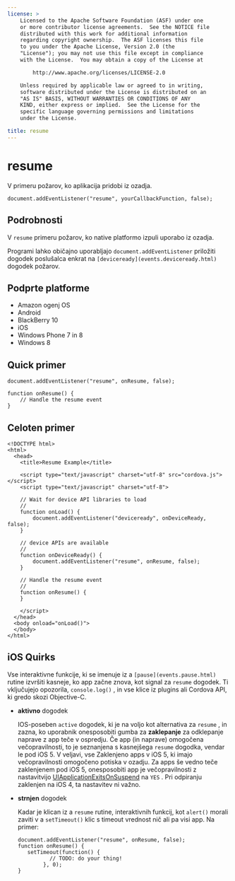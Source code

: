 ```yaml
---
license: >
    Licensed to the Apache Software Foundation (ASF) under one
    or more contributor license agreements.  See the NOTICE file
    distributed with this work for additional information
    regarding copyright ownership.  The ASF licenses this file
    to you under the Apache License, Version 2.0 (the
    "License"); you may not use this file except in compliance
    with the License.  You may obtain a copy of the License at

        http://www.apache.org/licenses/LICENSE-2.0

    Unless required by applicable law or agreed to in writing,
    software distributed under the License is distributed on an
    "AS IS" BASIS, WITHOUT WARRANTIES OR CONDITIONS OF ANY
    KIND, either express or implied.  See the License for the
    specific language governing permissions and limitations
    under the License.

title: resume
---
```


# resume

V primeru požarov, ko aplikacija pridobi iz ozadja.

    document.addEventListener("resume", yourCallbackFunction, false);
    

## Podrobnosti

V `resume` primeru požarov, ko native platformo izpuli uporabo iz ozadja.

Programi lahko običajno uporabljajo `document.addEventListener` priložiti dogodek poslušalca enkrat na `[deviceready](events.deviceready.html)` dogodek požarov.

## Podprte platforme

*   Amazon ogenj OS
*   Android
*   BlackBerry 10
*   iOS
*   Windows Phone 7 in 8
*   Windows 8

## Quick primer

    document.addEventListener("resume", onResume, false);
    
    function onResume() {
        // Handle the resume event
    }
    

## Celoten primer

    <!DOCTYPE html>
    <html>
      <head>
        <title>Resume Example</title>
    
        <script type="text/javascript" charset="utf-8" src="cordova.js"></script>
        <script type="text/javascript" charset="utf-8">
    
        // Wait for device API libraries to load
        //
        function onLoad() {
            document.addEventListener("deviceready", onDeviceReady, false);
        }
    
        // device APIs are available
        //
        function onDeviceReady() {
            document.addEventListener("resume", onResume, false);
        }
    
        // Handle the resume event
        //
        function onResume() {
        }
    
        </script>
      </head>
      <body onload="onLoad()">
      </body>
    </html>
    

## iOS Quirks

Vse interaktivne funkcije, ki se imenuje iz a `[pause](events.pause.html)` rutine izvršiti kasneje, ko app začne znova, kot signal za `resume` dogodek. Ti vključujejo opozorila, `console.log()` , in vse klice iz plugins ali Cordova API, ki gredo skozi Objective-C.

*   **aktivno** dogodek
    
    IOS-poseben `active` dogodek, ki je na voljo kot alternativa za `resume` , in zazna, ko uporabnik onesposobiti gumba za **zaklepanje** za odklepanje naprave z app teče v ospredju. Če app (in naprave) omogočena večopravilnosti, to je seznanjena s kasnejšega `resume` dogodka, vendar le pod iOS 5. V veljavi, vse Zaklenjeno apps v iOS 5, ki imajo večopravilnosti omogočeno potiska v ozadju. Za apps še vedno teče zaklenjenem pod iOS 5, onesposobiti app je večopravilnosti z nastavitvijo [UIApplicationExitsOnSuspend][1] na `YES` . Pri odpiranju zaklenjen na iOS 4, ta nastavitev ni važno.

*   **strnjen** dogodek
    
    Kadar je klican iz a `resume` rutine, interaktivnih funkcij, kot `alert()` morali zaviti v a `setTimeout()` klic s timeout vrednost nič ali pa visi app. Na primer:
    
        document.addEventListener("resume", onResume, false);
        function onResume() {
           setTimeout(function() {
                  // TODO: do your thing!
                }, 0);
        }
        

 [1]: http://developer.apple.com/library/ios/#documentation/general/Reference/InfoPlistKeyReference/Articles/iPhoneOSKeys.html